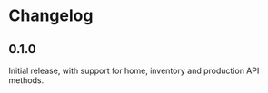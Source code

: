 # Changelog

## 0.1.0

Initial release, with support for home, inventory and production API methods.
